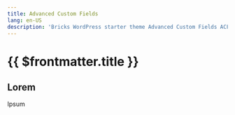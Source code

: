 ```yaml
---
title: Advanced Custom Fields
lang: en-US
description: 'Bricks WordPress starter theme Advanced Custom Fields ACF integration'
---
```


# {{ $frontmatter.title }}

## Lorem

Ipsum